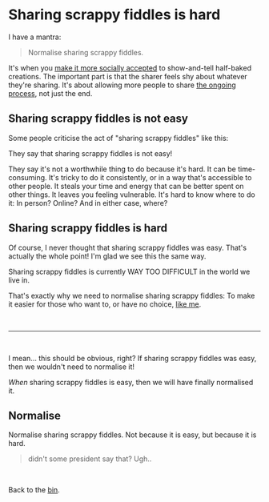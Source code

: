 # Sharing scrappy fiddles is hard

I have a mantra:

> Normalise sharing scrappy fiddles.

It's when you [make it more socially accepted](https://www.todepond.com/sky/normalise-dont-share-lol) to show-and-tell half-baked creations. The important part is that the sharer feels shy about whatever they're sharing. It's about allowing more people to share [the ongoing process](https://www.todepond.com/wikiblogarden/scrappy-fiddles/sharing/normalising/live/), not just the end.

## Sharing scrappy fiddles is not easy

Some people criticise the act of "sharing scrappy fiddles" like this:

They say that sharing scrappy fiddles is not easy!

They say it's not a worthwhile thing to do because it's hard. It can be time-consuming. It's tricky to do it consistently, or in a way that's accessible to other people. It steals your time and energy that can be better spent on other things. It leaves you feeling vulnerable. It's hard to know where to do it: In person? Online? And in either case, where?

## Sharing scrappy fiddles is hard

Of course, I never thought that sharing scrappy fiddles was easy. That's actually the whole point! I'm glad we see this the same way. 

Sharing scrappy fiddles is currently WAY TOO DIFFICULT in the world we live in. 

That's exactly why we need to normalise sharing scrappy fiddles: To make it easier for those who want to, or have no choice, [like me](https://www.todepond.com/wikiblogarden/health/transition/in-slow-motion/).

<br>

<hr>

<br>

I mean... this should be obvious, right? If sharing scrappy fiddles was easy, then we wouldn't need to normalise it!

*When* sharing scrappy fiddles is easy, then we will have finally normalised it.

## Normalise

Normalise sharing scrappy fiddles. Not because it is easy, but because it is hard. 

> didn't some president say that? Ugh..

<br>

Back to the [bin](/wikiblogarden).
